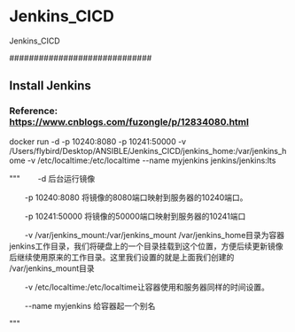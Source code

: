 # Jenkins_CICD
 Jenkins_CICD

#############################
## Install Jenkins
### Reference: https://www.cnblogs.com/fuzongle/p/12834080.html

docker run -d -p 10240:8080 -p 10241:50000 -v /Users/flybird/Desktop/ANSIBLE/Jenkins_CICD/jenkins_home:/var/jenkins_home -v /etc/localtime:/etc/localtime --name myjenkins jenkins/jenkins:lts

"""　　
-d 后台运行镜像

　　-p 10240:8080 将镜像的8080端口映射到服务器的10240端口。

　　-p 10241:50000 将镜像的50000端口映射到服务器的10241端口

　　-v /var/jenkins_mount:/var/jenkins_mount /var/jenkins_home目录为容器jenkins工作目录，我们将硬盘上的一个目录挂载到这个位置，方便后续更新镜像后继续使用原来的工作目录。这里我们设置的就是上面我们创建的 /var/jenkins_mount目录

　　-v /etc/localtime:/etc/localtime让容器使用和服务器同样的时间设置。

　　--name myjenkins 给容器起一个别名

"""
